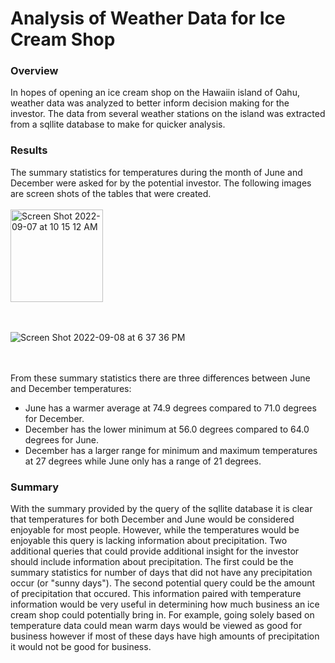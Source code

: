 # Analysis of Weather Data for Ice Cream Shop

### Overview

In hopes of opening an ice cream shop on the Hawaiin island of Oahu, weather data was analyzed to better inform decision making for the investor. The data from several weather stations on the island was extracted from a sqllite database to make for quicker analysis.

### Results
The summary statistics for temperatures during the month of June and December were asked for by the potential investor. The following images are screen shots of the tables that were created.
<br><br>
<img width="148" alt="Screen Shot 2022-09-07 at 10 15 12 AM" src="https://user-images.githubusercontent.com/106560606/189249954-e4b263d2-c374-4d6d-9fca-d95855534d4a.png">

<br><br>
![Screen Shot 2022-09-08 at 6 37 36 PM](https://user-images.githubusercontent.com/106560606/189249965-aa55f06f-4463-4885-b881-b6afce151d6d.png)

<br><br>
From these summary statistics there are three differences between June and December temperatures:
- June has a warmer average at 74.9 degrees compared to 71.0 degrees for December. 
- December has the lower minimum at 56.0 degrees compared to 64.0 degrees for June. 
- December has a larger range for minimum and maximum temperatures at 27 degrees while June only has a range of 21 degrees.

### Summary
With the summary provided by the query of the sqllite database it is clear that temperatures for both December and June would be considered enjoyable for most people. However, while the temperatures would be enjoyable this query is lacking information about precipitation. Two additional queries that could provide additional insight for the investor should include information about precipitation. The first could be the summary statistics for number of days that did not have any precipitation occur (or "sunny days"). The second potential query could be the amount of precipitation that occured. This information paired with temperature information would be very useful in determining how much business an ice cream shop could potentially bring in. For example, going solely based on temperature data could mean warm days would be viewed as good for business however if most of these days have high amounts of precipitation it would not be good for business.    
